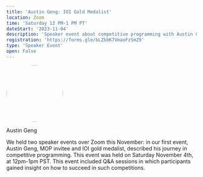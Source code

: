 ```yaml
---
title: 'Austin Geng: IOI Gold Medalist'
location: Zoom
time: 'Saturday 12 PM-1 PM PT'
dateStart: '2023-11-04'
description: 'Speaker event about competitive programming with Austin Geng, a IOI gold medalist.'
registration: 'https://forms.gle/bLZbbK7VmaoFzSmZ9'
type: 'Speaker Event'
open: False
---
```

<img src="/images/bio/austin.jpg" height="150" style="margin-right: 10px; border-radius: 50%;">

Austin Geng

We held two speaker events over Zoom this November: in our first event, Austin Geng, MOP invitee and IOI gold medalist, described his journey in competitive programming. This event was held on Saturday November 4th, at 12pm-1pm PST. This event included Q&A sessions in which participants gained insight on how to succeed in such competitions.
